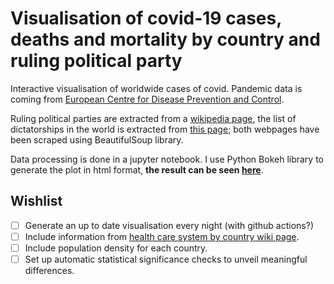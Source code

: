 # Visualisation of covid-19 cases, deaths and mortality by country and ruling political party
Interactive visualisation of worldwide cases of covid. Pandemic data is coming from [European Centre for Disease Prevention and Control](https://www.ecdc.europa.eu/en/publications-data/download-todays-data-geographic-distribution-covid-19-cases-worldwide).

Ruling political parties are extracted from a [wikipedia page](https://en.wikipedia.org/wiki/List_of_ruling_political_parties_by_country), the list of dictatorships in the world is extracted from [this page](https://worldpopulationreview.com/countries/dictatorship-countries/); both webpages have been scraped using BeautifulSoup library.

Data processing is done in a jupyter notebook.
I use Python Bokeh library to generate the plot in html format, **the result can be seen [here](...)**.

## Wishlist

- [ ] Generate an up to date visualisation every night (with github actions?)
- [ ] Include information from [health care system by country wiki page](https://en.wikipedia.org/wiki/Health_care_systems_by_country).
- [ ] Include population density for each country.
- [ ] Set up automatic statistical significance checks to unveil meaningful differences.

 <!---
 ### Static image:
![PNG version](bokeh_thecounted.png)
 --->

